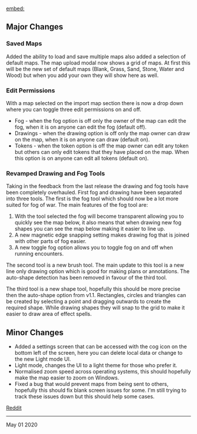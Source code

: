 [embed:](https://www.youtube.com/embed/IhSS24d4zlM)

## Major Changes

### Saved Maps

Added the ability to load and save multiple maps also added a selection of default maps.
The map upload modal now shows a grid of maps. At first this will be the new set of default maps (Blank, Grass, Sand, Stone, Water and Wood) but when you add your own they will show here as well.

### Edit Permissions

With a map selected on the import map section there is now a drop down where you can toggle three edit permissions on and off.

- Fog - when the fog option is off only the owner of the map can edit the fog, when it is on anyone can edit the fog (default off).
- Drawings - when the drawing option is off only the map owner can draw on the map, when it is on anyone can draw (default on).
- Tokens - when the token option is off the map owner can edit any token but others can only edit tokens that they have placed on the map. When this option is on anyone can edit all tokens (default on).

### Revamped Drawing and Fog Tools

Taking in the feedback from the last release the drawing and fog tools have been completely overhauled.
First fog and drawing have been separated into three tools. The first is the fog tool which should now be a lot more suited for fog of war. The main features of the fog tool are:

1. With the tool selected the fog will become transparent allowing you to quickly see the map below, it also means that when drawing new fog shapes you can see the map below making it easier to line up.
2. A new magnetic edge snapping setting makes drawing fog that is joined with other parts of fog easier.
3. A new toggle fog option allows you to toggle fog on and off when running encounters.

The second tool is a new brush tool. The main update to this tool is a new line only drawing option which is good for making plans or annotations. The auto-shape detection has been removed in favour of the third tool.

The third tool is a new shape tool, hopefully this should be more precise then the auto-shape option from v1.1. Rectangles, circles and triangles can be created by selecting a point and dragging outwards to create the required shape. While drawing shapes they will snap to the grid to make it easier to draw area of effect spells.

## Minor Changes

- Added a settings screen that can be accessed with the cog icon on the bottom left of the screen, here you can delete local data or change to the new Light mode UI.
- Light mode, changes the UI to a light theme for those who prefer it.
- Normalised zoom speed across operating systems, this should hopefully make the map easier to zoom on Windows.
- Fixed a bug that would prevent maps from being sent to others, hopefully this should fix blank screen issues for some. I'm still trying to track these issues down but this should help some cases.

[Reddit](https://www.reddit.com/r/OwlbearRodeo/comments/gavu2g/beta_v120_release_saved_maps_and_reworked_drawing/)

---

May 01 2020
